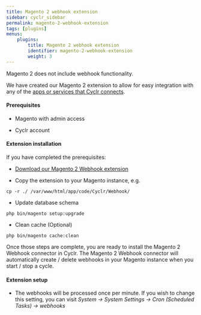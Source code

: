 ```yaml
---
title: Magento 2 webhook extension
sidebar: cyclr_sidebar
permalink: magento-2-webhook-extension
tags: [plugins]
menus:
    plugins:
        title: Magento 2 webhook extension
        identifier: magento-2-webhook-extension
        weight: 3
---
```


Magento 2 does not include webhook functionality.

We have created our Magento 2 extension to allow for easy integration with any of the [apps or services that Cyclr connects](https://cyclr.com/connectors).

#### Prerequisites

*   Magento with admin access

*   Cyclr account

#### Extension installation

If you have completed the prerequisites:

*   [Download our Magento 2 Webhook extension](https://github.com/cyclr/cyclr-magento-2/releases)

*   Copy the extension to your Magento instance, e.g.
```
cp -r ./ /var/www/html/app/code/Cyclr/Webhook/
```

*   Update database schema
```
php bin/magento setup:upgrade
```

*   Clean cache (Optional)
```
php bin/magento cache:clean
```

Once those steps are complete, you are ready to install the Magento 2 Webhook connector in Cyclr. The Magento 2 Webhook connector will automatically create / delete webhooks in your Magento instance when you start / stop a cycle.

#### Extension setup

*   The webhooks will be processed once per minute. If you wish to change this setting, you can visit *System -> System Settings -> Cron (Scheduled Tasks) -> webhooks*
